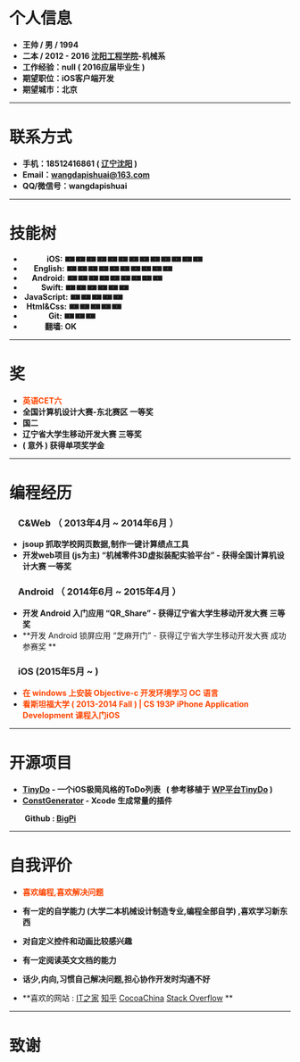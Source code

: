 # 个人信息

 - **王帅 / 男 / 1994**
 - **二本 / 2012 - 2016 [沈阳工程学院](http://www.sie.edu.cn)-机械系**
 - **工作经验：null ( 2016应届毕业生 )**
 - **期望职位：iOS客户端开发**
 - **期望城市：北京**

---
# 联系方式

- **手机：18512416861 ( [辽宁沈阳](http://j.map.baidu.com/YMRz7) )**
- **Email：wangdapishuai@163.com**
- **QQ/微信号：wangdapishuai**

---

# 技能树

- **&nbsp;&nbsp;&nbsp;&nbsp;&nbsp;&nbsp;&nbsp;&nbsp;&nbsp;&nbsp;&nbsp;&nbsp;&nbsp;iOS: 🀰🀰🀰🀰🀰🀰🀰🀰🀰🀰🀰🀰🀰**
- **&nbsp;&nbsp;&nbsp;&nbsp;&nbsp;&nbsp;English: 🀰🀰🀰🀰🀰🀰🀰🀰🀰🀰**
- **&nbsp;&nbsp;&nbsp;&nbsp;&nbsp;Android: 🀰🀰🀰🀰🀰🀰🀰🀰🀰**
- **&nbsp;&nbsp;&nbsp;&nbsp;&nbsp;&nbsp;&nbsp;&nbsp;&nbsp;&nbsp;Swift: 🀰🀰🀰🀰🀰🀰**
- **&nbsp;JavaScript: 🀰🀰🀰🀰🀰**
- **&nbsp;&nbsp;Html&Css: 🀰🀰🀰🀰🀰**
- **&nbsp;&nbsp;&nbsp;&nbsp;&nbsp;&nbsp;&nbsp;&nbsp;&nbsp;&nbsp;&nbsp;&nbsp;&nbsp;&nbsp;Git: 🀰🀰🀰**
- **&nbsp;&nbsp;&nbsp;&nbsp;&nbsp;&nbsp;&nbsp;&nbsp;&nbsp;&nbsp;&nbsp;&nbsp;翻墙: OK**

---
# 奖

- <font color=#FF4500 >**英语CET六**</font>
- **全国计算机设计大赛-东北赛区 一等奖**
- **国二**
- **辽宁省大学生移动开发大赛 三等奖**
- **( 意外 ) 获得单项奖学金**

---

# 编程经历

### &nbsp;&nbsp;&nbsp;&nbsp;C&Web （ 2013年4月 ~ 2014年6月 ）


- **jsoup 抓取学校网页数据,制作一键计算绩点工具**
- **开发web项目 (js为主) “机械零件3D虚拟装配实验平台” - 获得全国计算机设计大赛 一等奖**
 

 
### &nbsp;&nbsp;&nbsp;&nbsp;Android （ 2014年6月 ~ 2015年4月 ）
- **开发 Android 入门应用 “QR_Share” - 获得辽宁省大学生移动开发大赛 三等奖**
- **开发 Android 锁屏应用 “芝麻开门” - 获得辽宁省大学生移动开发大赛 成功参赛奖 **

### &nbsp;&nbsp;&nbsp;&nbsp;iOS (2015年5月 ~ )

- <font color=#FF4500 >**在 windows 上安装 Objective-c 开发环境学习 OC 语言**</font>
- <font color=#FF4500 >**看斯坦福大学 ( 2013-2014 Fall ) | CS 193P iPhone Application Development 课程入门iOS**</font>




---
# 开源项目


- **[TinyDo](https://github.com/Big-Pi/TinyDo) - 一个iOS极简风格的ToDo列表 &nbsp;&nbsp;( 参考移植于 [WP平台TinyDo](http://www.windowsphone.com/zh-cn/store/app/tinydo/ea0f699d-f6c0-4008-a228-8d9d1974c2c6) )**
- **[ConstGenerator](https://github.com/Big-Pi/ConstGenerator) - Xcode 生成常量的插件** 

&nbsp;&nbsp;&nbsp;&nbsp;&nbsp;&nbsp;&nbsp;**Github : [BigPi](https://github.com/Big-Pi)**

---
# 自我评价
- <font color=#FF4500 >**喜欢编程,喜欢解决问题**</font>
- **有一定的自学能力 (大学二本机械设计制造专业,编程全部自学) ,喜欢学习新东西**
- **对自定义控件和动画比较感兴趣**
- **有一定阅读英文文档的能力**
- **话少,内向,习惯自己解决问题,担心协作开发时沟通不好**

- **喜欢的网站 : [IT之家](http://www.ithome.com) [知乎](http://www.zhihu.com) [CocoaChina](http://www.cocoachina.com) [Stack Overflow](http://stackoverflow.com) **

---
# 致谢

